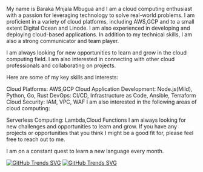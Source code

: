 My name is Baraka Mnjala Mbugua and I am a cloud computing enthusiast with a passion for leveraging technology to solve real-world problems. I am proficient in a variety of cloud platforms, including AWS,GCP and to a small extent Digital Ocean and Linode. I am also experienced in developing and deploying cloud-based applications. In addition to my technical skills, I am also a strong communicator and team player.

I am always looking for new opportunities to learn and grow in the cloud computing field. I am also interested in connecting with other cloud professionals and collaborating on projects.

Here are some of my key skills and interests:

Cloud Platforms: AWS,GCP
Cloud Application Development: Node.js(Mild), Python, Go, Rust
DevOps: CI/CD, Infrastructure as Code, Ansible, Terraform
Cloud Security: IAM, VPC, WAF
I am also interested in the following areas of cloud computing:

Serverless Computing: Lambda,Cloud Functions
I am always looking for new challenges and opportunities to learn and grow. 
If you have any projects or opportunities that you think I might be a good fit for, please feel free to reach out to me.

I am on a constant quest to learn a new language every month.


[![GitHub Trends SVG](https://api.githubtrends.io/user/svg/eiidoubleyuwes/repos?time_range=one_year&theme=classic)](https://githubtrends.io)  [![GitHub Trends SVG](https://api.githubtrends.io/user/svg/eiidoubleyuwes/langs?time_range=one_year&compact=True&theme=classic)](https://githubtrends.io)

